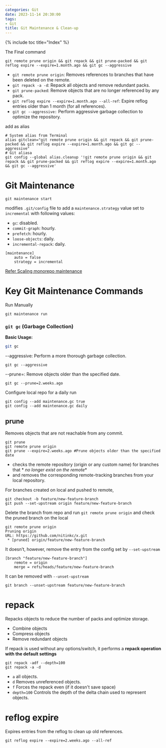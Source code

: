 ```yaml
---
categories: Git
date: 2023-11-14 20:30:00
tags:
- Git
title: Git Maintenance & Clean-up
---
```


{% include toc title="Index" %}

The Final command

```shell
git remote prune origin && git repack && git prune-packed && git reflog expire --expire=1.month.ago && git gc --aggressive
```

- `git remote prune origin`: Removes references to branches that have been
  deleted on the remote.
- `git repack -a -d`: Repack all objects and remove redundant packs.
- `git prune-packed`: Remove objects that are no longer referenced by any pack.
- `git reflog expire --expire=1.month.ago --all-ref`: Expire reflog entries
  older than 1 month (for all references).
- `git gc --aggressive:` Perform aggressive garbage collection to optimize the
  repository.

add as alias

```shell
# System alias from Terminal
alias gitclean="git remote prune origin && git repack && git prune-packed && git reflog expire --expire=1.month.ago && git gc --aggressive"
# Git aliasa
git config --global alias.cleanup '!git remote prune origin && git repack && git prune-packed && git reflog expire --expire=1.month.ago && git gc --aggressive'
```

# Git Maintenance

```shell
git maintenance start
```

modifies `.git/config` file to add a `maintenance.strategy` value set to
`incremental` with following values:

- `gc`: disabled.
- `commit-graph`: hourly.
- `prefetch`: hourly.
- `loose-objects`: daily.
- `incremental-repack`: daily.

```shell
[maintenance]
	auto = false
	strategy = incremental
```

[Refer Scaling monorepo maintenance](https://github.blog/open-source/git/scaling-monorepo-maintenance/?ref=blog.gitbutler.com#multi-pack-indexes)

# Key Git Maintenance Commands

Run Manually

```shell
git maintenance run
```

### `git gc` (Garbage Collection)

**Basic Usage:**

```sh
git gc
```

--aggressive: Perform a more thorough garbage collection.

```shell
git gc --aggressive
```

--prune=<date>: Remove objects older than the specified date.

```shell
git gc --prune=2.weeks.ago
```

Configure local repo for a daily run

```shell
git config --add maintenance.gc true
git config --add maintenance.gc daily
```

## prune

Removes objects that are not reachable from any commit.

```shell
git prune
git remote prune origin
git prune --expire=2.weeks.ago #Prune objects older than the specified date
```

- checks the remote repository (origin or any custom name) for branches that *
  *no longer exist on the remote**
- and removes the corresponding remote-tracking branches from your local
  repository.

For branches created on local and pushed to remote,

```shell
git checkout -b feature/new-feature-branch
git push --set-upstream origin feature/new-feature-branch
```

Delete the branch from repo and run `git remote prune origin` and check the
pruned branch on the local

```shell
git remote prune origin
Pruning origin
URL: https://github.com/nitinkc/x.git
 * [pruned] origin/feature/new-feature-branch
```

It doesn’t, however, remove the entry from the config set by `--set-upstream`

```text
[branch "feature/new-feature-branch"]
	remote = origin
	merge = refs/heads/feature/new-feature-branch
```

It can be removed with `--unset-upstream`

```shell
git branch --unset-upstream feature/new-feature-branch
```

# repack

Repacks objects to reduce the number of packs and optimize storage.

- Combine objects
- Compress objects
- Remove redundant objects

If repack is used without any options/switch, it performs a **repack operation
with the default settings**

```shell
git repack -adf --depth=100
git repack -a -d
```

- `a`  all objects.
- `d` Removes unreferenced objects.
- `f` Forces the repack even (if it doesn't save space)
- `depth=100` Controls the depth of the delta chain used to represent objects.

# reflog expire

Expires entries from the reflog to clean up old references.

```shell
git reflog expire --expire=2.weeks.ago --all-ref
```